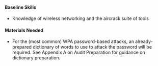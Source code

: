 
#### Baseline Skills
* Knowledge of wireless networking and the aircrack suite of tools

#### Materials Needed
* For the (most common) WPA password-based attacks, an already-prepared dictionary of words to use to attack the password will be required. See Appendix A on Audit Preparation for guidance on dictionary preparation.
